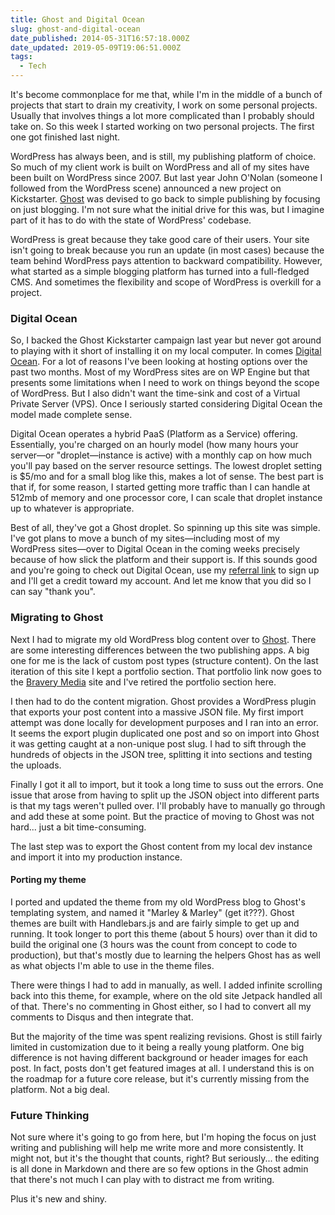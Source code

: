 ```yaml
---
title: Ghost and Digital Ocean
slug: ghost-and-digital-ocean
date_published: 2014-05-31T16:57:18.000Z
date_updated: 2019-05-09T19:06:51.000Z
tags:
  - Tech
---
```


It's become commonplace for me that, while I'm in the middle of a bunch of projects that start to drain my creativity, I work on some personal projects. Usually that involves things a lot more complicated than I probably should take on. So this week I started working on two personal projects. The first one got finished last night.

WordPress has always been, and is still, my publishing platform of choice. So much of my client work is built on WordPress and all of my sites have been built on WordPress since 2007. But last year John O'Nolan (someone I followed from the WordPress scene) announced a new project on Kickstarter. [Ghost](http://ghost.org) was devised to go back to simple publishing by focusing on just blogging. I'm not sure what the initial drive for this was, but I imagine part of it has to do with the state of WordPress' codebase.

WordPress is great because they take good care of their users. Your site isn't going to break because you run an update (in most cases) because the team behind WordPress pays attention to backward compatibility. However, what started as a simple blogging platform has turned into a full-fledged CMS. And sometimes the flexibility and scope of WordPress is overkill for a project.

### Digital Ocean

So, I backed the Ghost Kickstarter campaign last year but never got around to playing with it short of installing it on my local computer. In comes [Digital Ocean](https://www.digitalocean.com/?refcode=7e7a6eabc4cd). For a lot of reasons I've been looking at hosting options over the past two months. Most of my WordPress sites are on WP Engine but that presents some limitations when I need to work on things beyond the scope of WordPress. But I also didn't want the time-sink and cost of a Virtual Private Server (VPS). Once I seriously started considering Digital Ocean the model made complete sense.

Digital Ocean operates a hybrid PaaS (Platform as a Service) offering. Essentially, you're charged on an hourly model (how many hours your server—or "droplet—instance is active) with a monthly cap on how much you'll pay based on the server resource settings. The lowest droplet setting is $5/mo and for a small blog like this, makes a lot of sense. The best part is that if, for some reason, I started getting more traffic than I can handle at 512mb of memory and one processor core, I can scale that droplet instance up to whatever is appropriate.

Best of all, they've got a Ghost droplet. So spinning up this site was simple. I've got plans to move a bunch of my sites—including most of my WordPress sites—over to Digital Ocean in the coming weeks precisely because of how slick the platform and their support is. If this sounds good and you're going to check out Digital Ocean, use my [referral link](https://www.digitalocean.com/?refcode=7e7a6eabc4cd) to sign up and I'll get a credit toward my account. And let me know that you did so I can say "thank you".

### Migrating to Ghost

Next I had to migrate my old WordPress blog content over to [Ghost](http://ghost.org). There are some interesting differences between the two publishing apps. A big one for me is the lack of custom post types (structure content). On the last iteration of this site I kept a portfolio section. That portfolio link now goes to the [Bravery Media](http://braverymedia.co) site and I've retired the portfolio section here.

I then had to do the content migration. Ghost provides a WordPress plugin that exports your post content into a massive JSON file. My first import attempt was done locally for development purposes and I ran into an error. It seems the export plugin duplicated one post and so on import into Ghost it was getting caught at a non-unique post slug. I had to sift through the hundreds of objects in the JSON tree, splitting it into sections and testing the uploads.

Finally I got it all to import, but it took a long time to suss out the errors. One issue that arose from having to split up the JSON object into different parts is that my tags weren't pulled over. I'll probably have to manually go through and add these at some point. But the practice of moving to Ghost was not hard... just a bit time-consuming.

The last step was to export the Ghost content from my local dev instance and import it into my production instance.

#### Porting my theme

I ported and updated the theme from my old WordPress blog to Ghost's templating system, and named it "Marley & Marley" (get it???). Ghost themes are built with Handlebars.js and are fairly simple to get up and running. It took longer to port this theme (about 5 hours) over than it did to build the original one (3 hours was the count from concept to code to production), but that's mostly due to learning the helpers Ghost has as well as what objects I'm able to use in the theme files.

There were things I had to add in manually, as well. I added infinite scrolling back into this theme, for example, where on the old site Jetpack handled all of that. There's no commenting in Ghost either, so I had to convert all my comments to Disqus and then integrate that.

But the majority of the time was spent realizing revisions. Ghost is still fairly limited in customization due to it being a really young platform. One big difference is not having different background or header images for each post. In fact, posts don't get featured images at all. I understand this is on the roadmap for a future core release, but it's currently missing from the platform. Not a big deal.

### Future Thinking

Not sure where it's going to go from here, but I'm hoping the focus on just writing and publishing will help me write more and more consistently. It might not, but it's the thought that counts, right? But seriously... the editing is all done in Markdown and there are so few options in the Ghost admin that there's not much I can play with to distract me from writing.

Plus it's new and shiny.
